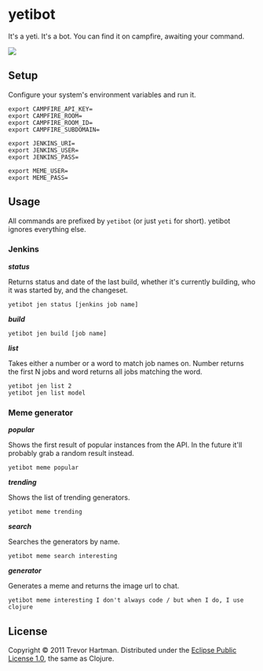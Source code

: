 # yetibot

It's a yeti. It's a bot. You can find it on campfire, awaiting your command.

<img src="https://www.decide.com/img/yeti.png" />

## Setup

Configure your system's environment variables and run it.

```
export CAMPFIRE_API_KEY=
export CAMPFIRE_ROOM=
export CAMPFIRE_ROOM_ID=
export CAMPFIRE_SUBDOMAIN=

export JENKINS_URI=
export JENKINS_USER=
export JENKINS_PASS=

export MEME_USER=
export MEME_PASS=
```


## Usage

All commands are prefixed by `yetibot` (or just `yeti` for short). yetibot ignores
everything else.

### Jenkins

___status___

Returns status and date of the last build, whether it's currently building,
who it was started by, and the changeset.

```
yetibot jen status [jenkins job name]
```

___build___

```
yetibot jen build [job name]
```

___list___

Takes either a number or a word to match job names on. Number returns the first N
jobs and word returns all jobs matching the word.

```
yetibot jen list 2
yetibot jen list model
```

### Meme generator

___popular___

Shows the first result of popular instances from the API. In the future it'll probably grab a random result instead.

```
yetibot meme popular
```

___trending___

Shows the list of trending generators.

```
yetibot meme trending
```

___search___

Searches the generators by name.

```
yetibot meme search interesting
```

___generator___

Generates a meme and returns the image url to chat.

```
yetibot meme interesting I don't always code / but when I do, I use clojure
```

## License

Copyright &copy; 2011 Trevor Hartman. Distributed under the [Eclipse Public License 1.0](http://opensource.org/licenses/eclipse-1.0.php), the same as Clojure.

